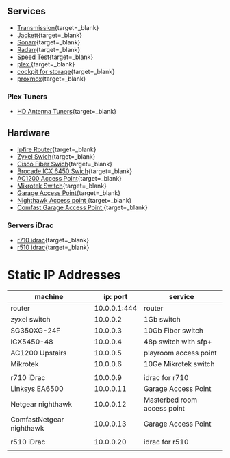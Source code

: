 ## Services

- [Transmission](http://dockerhost:9091){target=\_blank}
- [Jackett](http://dockerhost:9117){target=\_blank}
- [Sonarr](http://dockerhost:8989){target=\_blank}
- [Radarr](http://dockerhost:7878){target=\_blank}
- [Speed Test](http://dockerhost:12080){target=\_blank}
- [plex ](http://plexbox:32400){target=\_blank}
- [cockpit for storage](https://storage:9090){target=\_blank}
- [proxmox](https://proxmox:8006){target=\_blank}

### Plex Tuners

- [HD Antenna Tuners](http://my.hdhomerun.com/#tab-2){target=\_blank}

## Hardware

- [Ipfire Router](https://10.0.0.1:444){target=\_blank}
- [Zyxel Swich](https://10.0.0.2){target=\_blank}
- [Cisco Fiber Swich](https://10.0.0.3){target=\_blank}
- [Brocade ICX 6450 Swich](https://10.0.0.4){target=\_blank}
- [AC1200 Access Point](https://10.0.0.5){target=\_blank}
- [Mikrotek Switch](https://10.0.0.6){target=\_blank}
- [Garage Access Point](https://10.0.0.11){target=\_blank}
- [Nighthawk Access point ](https://10.0.0.12){target=\_blank}
- [Comfast Garage Access Point ](https://10.0.0.13){target=\_blank}

### Servers iDrac

- [r710 idrac](https://10.0.0.9){target=\_blank}
- [r510 idrac](https://10.0.0.20){target=\_blank}

# Static IP Addresses

| machine                  | ip: port     | service                     |
| ------------------------ | ------------ | --------------------------- |
| router                   | 10.0.0.1:444 | router                      |
| zyxel switch             | 10.0.0.2     | 1Gb switch                  |
| SG350XG-24F              | 10.0.0.3     | 10Gb Fiber switch           |
| ICX5450-48               | 10.0.0.4     | 48p switch with sfp+        |
| AC1200 Upstairs          | 10.0.0.5     | playroom access point       |
| Mikrotek                 | 10.0.0.6     | 10Ge Mikrotek switch        |
|                          |              |                             |
| r710 iDrac               | 10.0.0.9     | idrac for r710              |
| Linksys EA6500           | 10.0.0.11    | Garage Access Point         |
| Netgear nighthawk        | 10.0.0.12    | Masterbed room access point |
| ComfastNetgear nighthawk | 10.0.0.13    | Garage Access Point         |
|                          |              |                             |
| r510 iDrac               | 10.0.0.20    | idrac for r510              |
|                          |              |                             |
